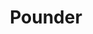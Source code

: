 ---
abv: 5.2%
alt:
availability: Keg
bitterness: 
description: A hazy Pale Ale with Citra and Centennial hops. Smooth and highly drinkable.
gravity: 
hops: 
ibu: 32
img: pounder.jpg
layout: beer
malt: 
modal-id: pounder
title: Pounder
on-tap: nope	
sourness: 
style: Hazy Pale Ale
---